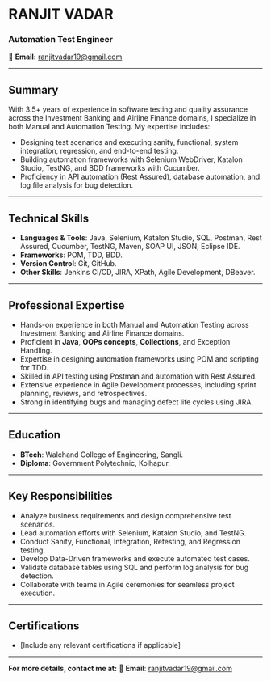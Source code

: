 # RANJIT VADAR

### Automation Test Engineer  
📧 **Email:** ranjitvadar19@gmail.com  

---

## Summary
With 3.5+ years of experience in software testing and quality assurance across the Investment Banking and Airline Finance domains, I specialize in both Manual and Automation Testing. My expertise includes:
- Designing test scenarios and executing sanity, functional, system integration, regression, and end-to-end testing.
- Building automation frameworks with Selenium WebDriver, Katalon Studio, TestNG, and BDD frameworks with Cucumber.
- Proficiency in API automation (Rest Assured), database automation, and log file analysis for bug detection.

---

## **Technical Skills**
- **Languages & Tools**: Java, Selenium, Katalon Studio, SQL, Postman, Rest Assured, Cucumber, TestNG, Maven, SOAP UI, JSON, Eclipse IDE.
- **Frameworks**: POM, TDD, BDD.
- **Version Control**: Git, GitHub.
- **Other Skills**: Jenkins CI/CD, JIRA, XPath, Agile Development, DBeaver.

---

## **Professional Expertise**
- Hands-on experience in both Manual and Automation Testing across Investment Banking and Airline Finance domains.
- Proficient in **Java**, **OOPs concepts**, **Collections**, and Exception Handling.
- Expertise in designing automation frameworks using POM and scripting for TDD.
- Skilled in API testing using Postman and automation with Rest Assured.
- Extensive experience in Agile Development processes, including sprint planning, reviews, and retrospectives.
- Strong in identifying bugs and managing defect life cycles using JIRA.

---

## **Education**
- **BTech**: Walchand College of Engineering, Sangli.  
- **Diploma**: Government Polytechnic, Kolhapur.
  
---

## **Key Responsibilities**
- Analyze business requirements and design comprehensive test scenarios.
- Lead automation efforts with Selenium, Katalon Studio, and TestNG.
- Conduct Sanity, Functional, Integration, Retesting, and Regression testing.
- Develop Data-Driven frameworks and execute automated test cases.
- Validate database tables using SQL and perform log analysis for bug detection.
- Collaborate with teams in Agile ceremonies for seamless project execution.

---

## **Certifications**
- [Include any relevant certifications if applicable]

---

**For more details, contact me at:**
📧 **Email**: ranjitvadar19@gmail.com   
